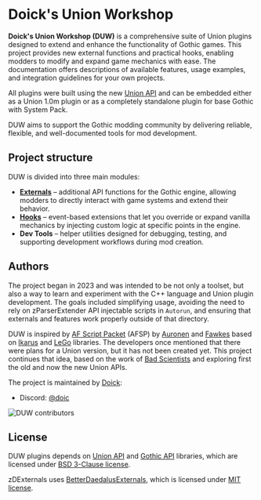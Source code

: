 # Doick's Union Workshop

**Doick's Union Workshop (DUW)** is a comprehensive suite of Union plugins designed to extend and enhance the functionality of Gothic games. This project provides new external functions and practical hooks, enabling modders to modify and expand game mechanics with ease. The documentation offers descriptions of available features, usage examples, and integration guidelines for your own projects.

All plugins were built using the new [Union API](https://gitlab.com/union-framework/union-api) and can be embedded either as a Union 1.0m plugin or as a completely standalone plugin for base Gothic with System Pack.

DUW aims to support the Gothic modding community by delivering reliable, flexible, and well-documented tools for mod development.

## Project structure

DUW is divided into three main modules:

- **[Externals](https://github.com/Doick-Union-Workshop/zDExternals)** – additional API functions for the Gothic engine, allowing modders to directly interact with game systems and extend their behavior.  
- **[Hooks](https://github.com/Doick-Union-Workshop/zDHooks)** – event-based extensions that let you override or expand vanilla mechanics by injecting custom logic at specific points in the engine.  
- **Dev Tools** – helper utilities designed for debugging, testing, and supporting development workflows during mod creation.

## Authors

The project began in 2023 and was intended to be not only a toolset, but also a way to learn and experiment with the C++ language and Union plugin development. The goals included simplifying usage, avoiding the need to rely on zParserExtender API injectable scripts in `Autorun`, and ensuring that externals and features work properly outside of that directory.

DUW is inspired by [AF Script Packet](https://github.com/Bad-Scientists/AF-Script-Packet) (AFSP) by [Auronen](https://github.com/auronen) and [Fawkes](https://github.com/Fawkes-dev) based on [Ikarus](https://github.com/Lehona/Ikarus) and [LeGo](https://github.com/Lehona/LeGo) libraries. The developers once mentioned that there were plans for a Union version, but it has not been created yet. This project continues that idea, based on the work of [Bad Scientists](https://github.com/Bad-Scientists) and exploring first the old and now the new Union APIs.

The project is maintained by [Doick](https://github.com/doick):

- Discord: [@doic](https://discordapp.com/users/219766962312577024)

![DUW contributors](https://contrib.nn.ci/api?repo=Doick-Union-Workshop/zDDocs)

## License

DUW plugins depends on [Union API](https://gitlab.com/union-framework/union-api) and [Gothic API](https://gitlab.com/union-framework/gothic-api) libraries, which are licensed under [BSD 3-Clause license](https://gitlab.com/union-framework/union-api/-/blob/main/LICENSE).

zDExternals uses [BetterDaedalusExternals](https://github.com/bogu9821/BetterDaedalusExternals), which is licensed under [MIT license](https://github.com/bogu9821/BetterDaedalusExternals/blob/main/LICENSE).

